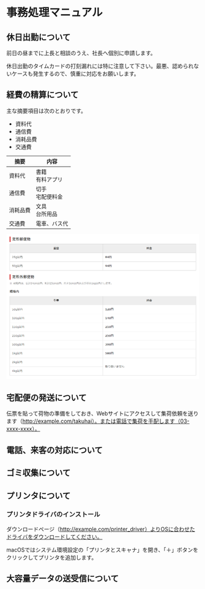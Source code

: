 # 事務処理マニュアル
## 休日出勤について
前日の昼までに上長と相談のうえ、社長へ個別に申請します。

休日出勤のタイムカードの打刻漏れには特に注意して下さい。最悪、認められないケースも発生するので、慎重に対応をお願いします。

## 経費の精算について
主な摘要項目は次のとおりです。
- 資料代
- 通信費
- 消耗品費
- 交通費

|摘要 |内容
|--|--
|資料代 |書籍<br>有料アプリ
|通信費 |切手<br>宅配便料金
|消耗品費 |文具<br>台所用品
|交通費 |電車、バス代

![切手代](img/one_price.png)

## 宅配便の発送について
伝票を貼って荷物の準備をしておき、Webサイトにアクセスして集荷依頼を送ります（http://example.com/takuhai）。または電話で集荷を手配します（03-xxxx-xxxx）。
## 電話、来客の対応について
## ゴミ収集について
## プリンタについて
### プリンタドライバのインストール
ダウンロードページ（http://example.com/printer_driver）よりOSに合わせたドライバをダウンロードしてください。

macOSではシステム環境設定の「プリンタとスキャナ」を開き、「＋」ボタンをクリックしてプリンタを追加します。

## 大容量データの送受信について
